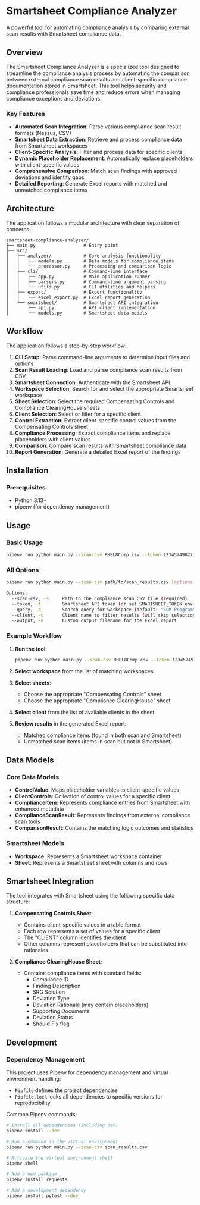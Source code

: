 # Smartsheet Compliance Analyzer

A powerful tool for automating compliance analysis by comparing external scan results with Smartsheet compliance data.

## Overview

The Smartsheet Compliance Analyzer is a specialized tool designed to streamline the compliance analysis process by automating the comparison between external compliance scan results and client-specific compliance documentation stored in Smartsheet. This tool helps security and compliance professionals save time and reduce errors when managing compliance exceptions and deviations.

### Key Features

- **Automated Scan Integration**: Parse various compliance scan result formats (Nessus, CSV)
- **Smartsheet Data Extraction**: Retrieve and process compliance data from Smartsheet workspaces
- **Client-Specific Analysis**: Filter and process data for specific clients
- **Dynamic Placeholder Replacement**: Automatically replace placeholders with client-specific values
- **Comprehensive Comparison**: Match scan findings with approved deviations and identify gaps
- **Detailed Reporting**: Generate Excel reports with matched and unmatched compliance items

## Architecture

The application follows a modular architecture with clear separation of concerns:

```
smartsheet-compliance-analyzer/
├── main.py                  # Entry point
├── src/
│   ├── analyzer/            # Core analysis functionality
│   │   ├── models.py        # Data models for compliance items
│   │   └── processor.py     # Processing and comparison logic
│   ├── cli/                 # Command-line interface
│   │   ├── app.py           # Main application runner
│   │   ├── parsers.py       # Command-line argument parsing
│   │   └── utils.py         # CLI utilities and helpers
│   ├── export/              # Export functionality
│   │   └── excel_export.py  # Excel report generation
│   └── smartsheet/          # Smartsheet API integration
│       ├── api.py           # API client implementation
│       └── models.py        # Smartsheet data models
```

## Workflow

The application follows a step-by-step workflow:

1. **CLI Setup**: Parse command-line arguments to determine input files and options
2. **Scan Result Loading**: Load and parse compliance scan results from CSV
3. **Smartsheet Connection**: Authenticate with the Smartsheet API
4. **Workspace Selection**: Search for and select the appropriate Smartsheet workspace
5. **Sheet Selection**: Select the required Compensating Controls and Compliance ClearingHouse sheets
6. **Client Selection**: Select or filter for a specific client
7. **Control Extraction**: Extract client-specific control values from the Compensating Controls sheet
8. **Compliance Processing**: Extract compliance items and replace placeholders with client values
9. **Comparison**: Compare scan results with Smartsheet compliance data
10. **Report Generation**: Generate a detailed Excel report of the findings

## Installation

### Prerequisites

- Python 3.13+
- pipenv (for dependency management)

## Usage

### Basic Usage

```bash
pipenv run python main.py --scan-csv RHEL8Comp.csv --token 123457498273498763450072345 --query "SCM Program"
```

### All Options

```bash
pipenv run python main.py --scan-csv path/to/scan_results.csv [options]

Options:
  --scan-csv, -s     Path to the compliance scan CSV file (required)
  --token, -t        Smartsheet API token (or set SMARTSHEET_TOKEN env variable)
  --query, -q        Search query for workspace (default: "SCM Program")
  --client, -c       Client name to filter results (will skip selection if provided)
  --output, -o       Custom output filename for the Excel report
```

### Example Workflow

1. **Run the tool**:
   ```bash
   pipenv run python main.py --scan-csv RHEL8Comp.csv --token 123457498273498763450072345 --query "SCM Program"
   ```

2. **Select workspace** from the list of matching workspaces

3. **Select sheets**:
   - Choose the appropriate "Compensating Controls" sheet
   - Choose the appropriate "Compliance ClearingHouse" sheet

4. **Select client** from the list of available clients in the sheet

5. **Review results** in the generated Excel report:
   - Matched compliance items (found in both scan and Smartsheet)
   - Unmatched scan items (items in scan but not in Smartsheet)

## Data Models

### Core Data Models

- **ControlValue**: Maps placeholder variables to client-specific values
- **ClientControls**: Collection of control values for a specific client
- **ComplianceItem**: Represents compliance entries from Smartsheet with enhanced metadata
- **ComplianceScanResult**: Represents findings from external compliance scan tools
- **ComparisonResult**: Contains the matching logic outcomes and statistics

### Smartsheet Models

- **Workspace**: Represents a Smartsheet workspace container
- **Sheet**: Represents a Smartsheet sheet with columns and rows

## Smartsheet Integration

The tool integrates with Smartsheet using the following specific data structure:

1. **Compensating Controls Sheet**:
   - Contains client-specific values in a table format
   - Each row represents a set of values for a specific client
   - The "CLIENT" column identifies the client
   - Other columns represent placeholders that can be substituted into rationales

2. **Compliance ClearingHouse Sheet**:
   - Contains compliance items with standard fields:
     - Compliance ID
     - Finding Description
     - SRG Solution
     - Deviation Type
     - Deviation Rationale (may contain placeholders)
     - Supporting Documents
     - Deviation Status
     - Should Fix flag

## Development

### Dependency Management

This project uses Pipenv for dependency management and virtual environment handling:

- `Pipfile` defines the project dependencies
- `Pipfile.lock` locks all dependencies to specific versions for reproducibility

Common Pipenv commands:

```bash
# Install all dependencies (including dev)
pipenv install --dev

# Run a command in the virtual environment
pipenv run python main.py --scan-csv scan_results.csv

# Activate the virtual environment shell
pipenv shell

# Add a new package
pipenv install requests

# Add a development dependency
pipenv install pytest --dev